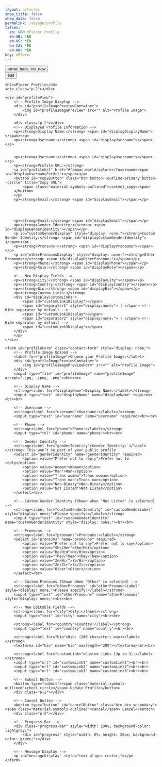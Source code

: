 ```yaml
---
layout: articles
show_title: false
show_date: false
permalink: /voyage/profile
titles:
  en: &EN xPlorer Profile
  en-GB: *EN
  en-US: *EN
  en-CA: *EN
  en-AU: *EN
key: xPlorer
---
```


<div class="p-5"></div>

<div class="form-container">
    <div class="button-container">
        <div class="back-button-container">
            <a href="/voyage" title="Voyage">
                <button id="backButton" class="btn button--outline-primary button--circle">
                    <span class="material-symbols-outlined">arrow_back_ios_new</span>
                </button>
            </a>
        </div>
        <div class="edit-button-container">
            <button id="editButton" class="btn button--outline-primary button--circle" title="View/Edit Profile">
                <span class="material-symbols-outlined">edit</span> 
            </button>
        </div>
    </div>

    <h3>xPlorer Profile</h3>
    <div class="p-2"></div>

    <div id="profileView">
        <!-- Profile Image Display -->
        <div id="profileImagePreviewContainer">
            <img id="profileImagePreview" src="" alt="Profile Image">
        </div>

        <div class="p-2"></div>
        <!-- Displayed Profile Information -->
        <p><strong>Display Name:</strong> <span id="displayDisplayName"></span></p>
        <p><strong>Username:</strong> <span id="displayUsername"></span></p>


        <p><strong>Username:</strong> <span id="displayUsername"></span></p>
        <p><strong>Profile URL:</strong> 
        <a id="profileUrl" href="#">maar.world/xplorer/?username=<span id="displayUsernameForUrl"></span></a>
        <button id="copyButton" class="btn button--outline-primary button--circle" title="Copy URL">
            <span class="material-symbols-outlined">content_copy</span>
        </button>
        </p>
        <p><strong>Email:</strong> <span id="displayEmail"></span></p>




        <p><strong>Email:</strong> <span id="displayEmail"></span></p>
        <p><strong>Gender Identity:</strong> <span id="displayGenderIdentity"></span></p>
        <p id="customGenderDisplay" style="display: none;"><strong>Custom Gender Identity:</strong> <span id="displayCustomGenderIdentity"></span></p>
        <p><strong>Pronouns:</strong> <span id="displayPronouns"></span></p>
        <p id="otherPronounsDisplay" style="display: none;"><strong>Other Pronouns:</strong> <span id="displayOtherPronouns"></span></p>
        <p><strong>Phone:</strong> <span id="displayPhone"></span></p>
        <p><strong>Role:</strong> <span id="displayRole"></span></p>

        <!-- New Display Fields -->
        <p><strong>City:</strong> <span id="displayCity"></span></p>
        <p><strong>Country:</strong> <span id="displayCountry"></span></p>
        <p><strong>Bio:</strong> <span id="displayBio"></span></p>
        <p><strong>Custom Links:</strong>
        <div id="displayCustomLinks">
            <span id="customLink1Display"></span>
            <span id="separator1" style="display:none;"> | </span> <!-- Hide separator by default -->
            <span id="customLink2Display"></span>
            <span id="separator2" style="display:none;"> | </span> <!-- Hide separator by default -->
            <span id="customLink3Display"></span>
        </div>
        </p>
    </div>

    <form id="profileForm" class="contact-form" style="display: none;">
        <!-- Profile Image Upload -->
        <label for="profileImage">Choose your Profile Image:</label>
        <div id="profileImagePreviewContainer">
            <img id="profileImagePreviewForm" src="" alt="Profile Image">
        </div>
        <input type="file" id="profileImage" name="profileImage" accept=".jpg, .jpeg, .png"><br><br>

        <!-- Display Name -->
        <strong><label for="displayName">Display Name:</label></strong>
        <input type="text" id="displayName" name="displayName" required><br><br>

        <!-- Username -->
        <strong><label for="username">Username:</label></strong>
        <input type="text" id="username" name="username" required><br><br>

        <!-- Phone -->
        <strong><label for="phone">Phone:</label></strong>
        <input type="tel" id="phone" name="phone"><br><br>

        <!-- Gender Identity -->
        <strong><label for="genderIdentity">Gender Identity: </label></strong> This won’t be part of your public profile 
        <select id="genderIdentity" name="genderIdentity" required>
            <option value="Prefer not to reply">Prefer not to reply</option>
            <option value="Woman">Woman</option>
            <option value="Man">Man</option>
            <option value="Trans woman">Trans woman</option>
            <option value="Trans man">Trans man</option>
            <option value="Non-Binary">Non-Binary</option>
            <option value="Not Listed">Not Listed</option>
        </select><br>

        <!-- Custom Gender Identity (Shown when "Not Listed" is selected) -->
        <strong><label for="customGenderIdentity" id="customGenderLabel" style="display: none;">Please specify:</label></strong>
        <input type="text" id="customGenderIdentity" name="customGenderIdentity" style="display: none;"><br><br>

        <!-- Pronouns -->
        <strong><label for="pronouns">Pronouns:</label></strong>
        <select id="pronouns" name="pronouns" required>
            <option value="Prefer not to say">Prefer not to say</option>
            <option value="She/Her">She/Her</option>
            <option value="He/Him">He/Him</option>
            <option value="They/Them">They/Them</option>
            <option value="Ze/Hir">Ze/Hir</option>
            <option value="Ze/Zir">Ze/Zir</option>
            <option value="Other">Other</option>
        </select><br>

        <!-- Custom Pronouns (Shown when "Other" is selected) -->
        <strong><label for="otherPronouns" id="otherPronounsLabel" style="display: none;">Please specify:</label></strong>
        <input type="text" id="otherPronouns" name="otherPronouns" style="display: none;"><br><br>

        <!-- New Editable Fields -->
        <strong><label for="city">City:</label></strong>
        <input type="text" id="city" name="city"><br><br>

        <strong><label for="country">Country:</label></strong>
        <input type="text" id="country" name="country"><br><br>

        <strong><label for="bio">Bio: (200 characters max)</label></strong>
        <textarea id="bio" name="bio" maxlength="200"></textarea><br><br>

        <strong><label for="customLinks">Custom Links (Up to 3):</label></strong>
        <input type="url" id="customLink1" name="customLink1"><br><br>
        <input type="url" id="customLink2" name="customLink2"><br><br>
        <input type="url" id="customLink3" name="customLink3"><br><br>

        <!-- Submit Button -->
        <button type="submit"><span class="material-symbols-outlined">check_circle</span> Update Profile</button>
        <div class="p-2"></div>

        <!-- Cancel Button -->
        <button type="button" id="cancelButton" class="btn btn-secondary"><span class="material-symbols-outlined">cancel</span> Cancel</button>
        <div class="p-2"></div>

        <!-- Progress Bar -->
        <div class="progress-bar" style="width: 100%; background-color: lightgray;">
            <div id="progress" style="width: 0%; height: 20px; background-color: green;"></div>
        </div>

        <!-- Message Display -->
        <p id="messageDisplay" style="text-align: center;"></p>
    </form>
</div>

<script>
document.addEventListener('DOMContentLoaded', function() {
    const userId = localStorage.getItem('userId');
    if (!userId) {
        document.getElementById('messageDisplay').innerText = 'No logged-in user found. Please log in first.';
        document.getElementById('messageDisplay').style.color = 'red';
        window.location.href = '/login';
        return;
    }

    let originalProfileImage = '';

    // Fetch user data based on the userId
    fetch(`http://media.maar.world:3001/api/getUserProfile?userId=${userId}`)
        .then(response => response.json())
        .then(data => {
            console.log('Received user data:', data);

            // Populate display fields
            document.getElementById('displayUsername').innerText = data.username;
            document.getElementById('displayUsernameForUrl').innerText = data.username;
            const profileUrl = `https://maar.world/xplorer/?username=${data.username}`;
            document.getElementById('profileUrl').href = profileUrl;
            document.getElementById('displayEmail').innerText = data.email;
            document.getElementById('displayPhone').innerText = data.phone || 'Not provided';
            document.getElementById('displayRole').innerText = data.role || 'Not provided';

            // Populate form fields (hidden until edit mode)
            document.getElementById('username').value = data.username || ''; // Username for edit view
            document.getElementById('phone').value = data.phone || ''; // Phone for edit view

            // Handle custom gender identity if "Not Listed"
            if (data.genderIdentity === 'Not Listed') {
                document.getElementById('displayGenderIdentity').innerText = data.customGenderIdentity;
                document.getElementById('customGenderDisplay').style.display = 'block';
                document.getElementById('displayCustomGenderIdentity').innerText = data.customGenderIdentity;
            } else {
                document.getElementById('displayGenderIdentity').innerText = data.genderIdentity || 'Not provided';
                document.getElementById('customGenderDisplay').style.display = 'none';
            }

            // Handle other pronouns if "Other"
            if (data.pronouns === 'Other') {
                document.getElementById('displayPronouns').innerText = data.otherPronouns;
                document.getElementById('otherPronounsDisplay').style.display = 'block';
                document.getElementById('displayOtherPronouns').innerText = data.otherPronouns;
            } else {
                document.getElementById('displayPronouns').innerText = data.pronouns || 'Not provided';
                document.getElementById('otherPronounsDisplay').style.display = 'none';
            }

            if (data.profileImage) {
                originalProfileImage = `https://media.maar.world${data.profileImage}`;
                document.getElementById('profileImagePreview').src = originalProfileImage;
                document.getElementById('profileImagePreviewForm').src = originalProfileImage;
                document.getElementById('profileImagePreview').style.display = 'block';
                document.getElementById('profileImagePreviewForm').style.display = 'block';
            }

            // New fields
            const displayName = data.displayName || '';
            document.getElementById('displayName').value = displayName; // Edit mode
            document.getElementById('displayDisplayName').innerText = displayName; // View mode

            const city = data.city || '';
            document.getElementById('city').value = city; // Edit mode
            document.getElementById('displayCity').innerText = city; // View mode

            const country = data.country || '';
            document.getElementById('country').value = country; // Edit mode
            document.getElementById('displayCountry').innerText = country; // View mode

            const bio = data.bio || '';
            document.getElementById('bio').value = bio; // Edit mode
            document.getElementById('displayBio').innerText = bio; // View mode

            const customLinks = data.customLinks || [];
            document.getElementById('customLink1').value = customLinks[0] || ''; // Edit mode
            document.getElementById('customLink1Display').innerHTML = customLinks[0] ? `<a href="${customLinks[0]}" target="_blank">${customLinks[0]}</a>` : ''; // View mode

            document.getElementById('customLink2').value = customLinks[1] || ''; // Edit mode
            document.getElementById('customLink2Display').innerHTML = customLinks[1] ? `<a href="${customLinks[1]}" target="_blank">${customLinks[1]}</a>` : ''; // View mode

            document.getElementById('customLink3').value = customLinks[2] || ''; // Edit mode
            document.getElementById('customLink3Display').innerHTML = customLinks[2] ? `<a href="${customLinks[2]}" target="_blank">${customLinks[2]}</a>` : ''; // View mode

            // Show/hide custom gender identity field
            toggleCustomGender(); // Ensure the correct display of the custom gender field
            toggleOtherPronouns(); // Ensure the correct display of the other pronouns field

            // Trigger the functions on page load to ensure correct display if pre-selected
            toggleCustomGender();
            toggleOtherPronouns();
        })
        .catch(error => console.error('Error fetching user data:', error));

    // Copy URL to clipboard functionality
    document.getElementById('copyButton').addEventListener('click', function() {
        const profileUrl = document.getElementById('profileUrl').href;
        const tempInput = document.createElement('input');
        tempInput.value = profileUrl;
        document.body.appendChild(tempInput);
        tempInput.select();
        document.execCommand('copy');
        document.body.removeChild(tempInput);
    });

    // Toggle edit mode or cancel edit if already in edit mode
    document.getElementById('editButton').addEventListener('click', function() {
        const profileForm = document.getElementById('profileForm');
        const profileView = document.getElementById('profileView');
        
        if (profileForm.style.display === 'block') {
            // If the form is already displayed, treat it as a cancel action
            profileForm.style.display = 'none';
            profileView.style.display = 'block';
            
            // Revert to the original profile image if the user cancels
            document.getElementById('profileImagePreview').src = originalProfileImage;
            document.getElementById('profileImagePreviewForm').src = originalProfileImage;
        } else {
            // Otherwise, enable edit mode
            profileView.style.display = 'none';
            profileForm.style.display = 'block';

            // Display the original image in edit mode
            if (originalProfileImage) {
                document.getElementById('profileImagePreviewForm').src = originalProfileImage;
                document.getElementById('profileImagePreviewForm').style.display = 'block';
            }
        }
    });

    // Cancel button functionality
    document.getElementById('cancelButton').addEventListener('click', function() {
        // Revert to the original profile image if the user cancels
        document.getElementById('profileImagePreview').src = originalProfileImage;
        document.getElementById('profileImagePreviewForm').src = originalProfileImage;

        document.getElementById('profileForm').style.display = 'none';
        document.getElementById('profileView').style.display = 'block';
    });

    // Image preview functionality during editing
    document.getElementById('profileImage').addEventListener('change', function(event) {
        const file = event.target.files[0];
        if (file) {
            const reader = new FileReader();
            reader.onload = function(e) {
                document.getElementById('profileImagePreviewForm').src = e.target.result;
                document.getElementById('profileImagePreviewForm').style.display = 'block';
            };
            reader.readAsDataURL(file);
        }
    });

    // Function to show/hide custom gender identity field based on selection
    function toggleCustomGender() {
        const genderIdentityField = document.getElementById('genderIdentity');
        if (genderIdentityField.value === 'Not Listed') {
            document.getElementById('customGenderLabel').style.display = 'block';
            document.getElementById('customGenderIdentity').style.display = 'block';
        } else {
            document.getElementById('customGenderLabel').style.display = 'none';
            document.getElementById('customGenderIdentity').style.display = 'none';
            document.getElementById('customGenderIdentity').value = ''; // Clear the field if hidden
        }
    }

    // Function to show/hide other pronouns field based on selection
    function toggleOtherPronouns() {
        const pronounsField = document.getElementById('pronouns');
        if (pronounsField.value === 'Other') {
            document.getElementById('otherPronounsLabel').style.display = 'block';
            document.getElementById('otherPronouns').style.display = 'block';
        } else {
            document.getElementById('otherPronounsLabel').style.display = 'none';
            document.getElementById('otherPronouns').style.display = 'none';
            document.getElementById('otherPronouns').value = ''; // Clear the field if hidden
        }
    }

    // Attach event listeners for change events
    document.getElementById('genderIdentity').addEventListener('change', toggleCustomGender);
    document.getElementById('pronouns').addEventListener('change', toggleOtherPronouns);

    document.getElementById('profileForm').addEventListener('submit', function(event) {
        event.preventDefault();

        const username = document.getElementById('username').value.trim();
        if (username === '') {
            document.getElementById('messageDisplay').innerText = 'Username cannot be empty';
            document.getElementById('messageDisplay').style.color = 'red';
            return;
        }

        const userId = localStorage.getItem('userId');

        const formData = new FormData();
        formData.append('userId', userId);
        formData.append('username', document.getElementById('username').value);
        formData.append('genderIdentity', document.getElementById('genderIdentity').value);
        if (document.getElementById('genderIdentity').value === 'Not Listed') {
            formData.append('customGenderIdentity', document.getElementById('customGenderIdentity').value);
        }
        formData.append('pronouns', document.getElementById('pronouns').value);
        if (document.getElementById('pronouns').value === 'Other') {
            formData.append('otherPronouns', document.getElementById('otherPronouns').value);
        }
        formData.append('phone', document.getElementById('phone').value);
        if (document.getElementById('profileImage').files[0]) {
            formData.append('profileImage', document.getElementById('profileImage').files[0]);
        }

        // New fields
        formData.append('displayName', document.getElementById('displayName').value.trim());
        formData.append('city', document.getElementById('city').value.trim());
        formData.append('country', document.getElementById('country').value.trim());
        formData.append('bio', document.getElementById('bio').value.trim());
        formData.append('customLinks', JSON.stringify([
            document.getElementById('customLink1').value.trim(),
            document.getElementById('customLink2').value.trim(),
            document.getElementById('customLink3').value.trim()
        ]));

        // Progress bar initialization
        const progressBar = document.getElementById('progress');
        progressBar.style.width = '0%';
        document.querySelector('.progress-bar').style.display = 'block';

        // AJAX request with progress event
        const xhr = new XMLHttpRequest();
        xhr.open('POST', 'http://media.maar.world:3001/api/updateUserProfile', true);

        xhr.upload.onprogress = function(event) {
            if (event.lengthComputable) {
                const percentComplete = (event.loaded / event.total) * 100;
                progressBar.style.width = percentComplete + '%';
            }
        };

        xhr.onload = function() {
            const response = JSON.parse(xhr.responseText);
            if (xhr.status === 200 && response.success) {
                // Update localStorage with the new data
                localStorage.setItem('userEmail', response.user.email);
                localStorage.setItem('userName', response.user.username);

                document.getElementById('messageDisplay').innerText = 'Profile updated successfully!';
                document.getElementById('messageDisplay').style.color = 'green';

                // Update originalProfileImage with the newly uploaded image
                if (response.user.profileImage) {
                    originalProfileImage = `https://media.maar.world${response.user.profileImage}`;
                }

                // Reload the page
                window.location.reload();
            } else {
                document.getElementById('messageDisplay').innerText = 'Failed to update profile: ' + response.message;
                document.getElementById('messageDisplay').style.color = 'red';
            }
        };

        xhr.onerror = function() {
            document.getElementById('messageDisplay').innerText = 'An error occurred while updating your profile.';
            document.getElementById('messageDisplay').style.color = 'red';
        };

        xhr.send(formData);
    });

});
</script>
